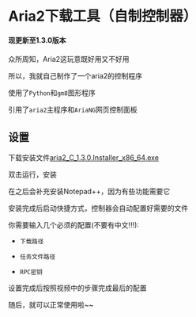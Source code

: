 # Aria2下载工具（自制控制器）
#### 现更新至1.3.0版本

众所周知，Aria2这玩意既好用又不好用

所以，我就自己制作了一个aria2的控制程序

使用了`Python`和`gm8`图形程序

引用了`aria2`主程序和`AriaNG`网页控制面板

## 设置
下载安装文件[aria2_C_1.3.0.Installer_x86_64.exe](https://github.com/Majjcom/aria2_C/releases/download/1.3.0/aria2_C_1.3.0.Installer_x86_64.exe)

双击运行，安装

在之后会补充安装Notepad++，因为有些功能需要它

安装完成后启动快捷方式，控制器会自动配置好需要的文件

你需要输入几个必须的配置(不要有中文!!!):

- `下载路径`

- `任务文件路径`

- `RPC密钥`

设置完成后按照视频中的步骤完成最后的配置

随后，就可以正常使用啦~~
